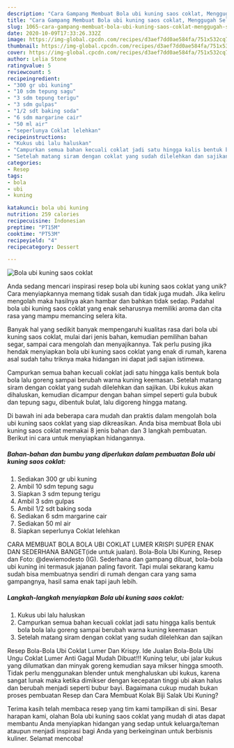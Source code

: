 ```yaml
---
description: "Cara Gampang Membuat Bola ubi kuning saos coklat, Menggugah Selera"
title: "Cara Gampang Membuat Bola ubi kuning saos coklat, Menggugah Selera"
slug: 1065-cara-gampang-membuat-bola-ubi-kuning-saos-coklat-menggugah-selera
date: 2020-10-09T17:33:26.332Z
image: https://img-global.cpcdn.com/recipes/d3aef7dd0ae584fa/751x532cq70/bola-ubi-kuning-saos-coklat-foto-resep-utama.jpg
thumbnail: https://img-global.cpcdn.com/recipes/d3aef7dd0ae584fa/751x532cq70/bola-ubi-kuning-saos-coklat-foto-resep-utama.jpg
cover: https://img-global.cpcdn.com/recipes/d3aef7dd0ae584fa/751x532cq70/bola-ubi-kuning-saos-coklat-foto-resep-utama.jpg
author: Lelia Stone
ratingvalue: 5
reviewcount: 5
recipeingredient:
- "300 gr ubi kuning"
- "10 sdm tepung sagu"
- "3 sdm tepung terigu"
- "3 sdm gulpas"
- "1/2 sdt baking soda"
- "6 sdm margarine cair"
- "50 ml air"
- "seperlunya Coklat lelehkan"
recipeinstructions:
- "Kukus ubi lalu haluskan"
- "Campurkan semua bahan kecuali coklat jadi satu hingga kalis bentuk bola bola lalu goreng sampai berubah warna kuning keemasan"
- "Setelah matang siram dengan coklat yang sudah dilelehkan dan sajikan"
categories:
- Resep
tags:
- bola
- ubi
- kuning

katakunci: bola ubi kuning 
nutrition: 259 calories
recipecuisine: Indonesian
preptime: "PT15M"
cooktime: "PT53M"
recipeyield: "4"
recipecategory: Dessert

---
```



![Bola ubi kuning saos coklat](https://img-global.cpcdn.com/recipes/d3aef7dd0ae584fa/751x532cq70/bola-ubi-kuning-saos-coklat-foto-resep-utama.jpg)

Anda sedang mencari inspirasi resep bola ubi kuning saos coklat yang unik? Cara menyiapkannya memang tidak susah dan tidak juga mudah. Jika keliru mengolah maka hasilnya akan hambar dan bahkan tidak sedap. Padahal bola ubi kuning saos coklat yang enak seharusnya memiliki aroma dan cita rasa yang mampu memancing selera kita.

Banyak hal yang sedikit banyak mempengaruhi kualitas rasa dari bola ubi kuning saos coklat, mulai dari jenis bahan, kemudian pemilihan bahan segar, sampai cara mengolah dan menyajikannya. Tak perlu pusing jika hendak menyiapkan bola ubi kuning saos coklat yang enak di rumah, karena asal sudah tahu triknya maka hidangan ini dapat jadi sajian istimewa.

Campurkan semua bahan kecuali coklat jadi satu hingga kalis bentuk bola bola lalu goreng sampai berubah warna kuning keemasan. Setelah matang siram dengan coklat yang sudah dilelehkan dan sajikan. Ubi kukus akan dihaluskan, kemudian dicampur dengan bahan simpel seperti gula bubuk dan tepung sagu, dibentuk bulat, lalu digoreng hingga matang.


Di bawah ini ada beberapa cara mudah dan praktis dalam mengolah bola ubi kuning saos coklat yang siap dikreasikan. Anda bisa membuat Bola ubi kuning saos coklat memakai 8 jenis bahan dan 3 langkah pembuatan. Berikut ini cara untuk menyiapkan hidangannya.

<!--inarticleads1-->

##### Bahan-bahan dan bumbu yang diperlukan dalam pembuatan Bola ubi kuning saos coklat:

1. Sediakan 300 gr ubi kuning
1. Ambil 10 sdm tepung sagu
1. Siapkan 3 sdm tepung terigu
1. Ambil 3 sdm gulpas
1. Ambil 1/2 sdt baking soda
1. Sediakan 6 sdm margarine cair
1. Sediakan 50 ml air
1. Siapkan seperlunya Coklat lelehkan


CARA MEMBUAT BOLA BOLA UBI COKLAT LUMER KRISPI SUPER ENAK DAN SEDERHANA BANGET(ide untuk jualan). Bola-Bola Ubi Kuning, Resep dan Foto: @dewiemodesto (IG). Sederhana dan gampang dibuat, bola-bola ubi kuning ini termasuk jajanan paling favorit. Tapi mulai sekarang kamu sudah bisa membuatnya sendiri di rumah dengan cara yang sama gampangnya, hasil sama enak tapi jauh lebih. 

<!--inarticleads2-->

##### Langkah-langkah menyiapkan Bola ubi kuning saos coklat:

1. Kukus ubi lalu haluskan
1. Campurkan semua bahan kecuali coklat jadi satu hingga kalis bentuk bola bola lalu goreng sampai berubah warna kuning keemasan
1. Setelah matang siram dengan coklat yang sudah dilelehkan dan sajikan


Resep Bola-Bola Ubi Coklat Lumer Dan Krispy. Ide Jualan Bola-Bola Ubi Ungu Coklat Lumer Anti Gagal Mudah Dibuat!!! Kuning telur, ubi jalar kukus yang dilumatkan dan minyak goreng kemudian saya mikser hingga smooth. Tidak perlu menggunakan blender untuk menghaluskan ubi kukus, karena sangat lunak maka ketika dimikser dengan kecepatan tinggi ubi akan halus dan berubah menjadi seperti bubur bayi. Bagaimana cukup mudah bukan proses pembuatan Resep dan Cara Membuat Kolak Biji Salak Ubi Kuning? 

Terima kasih telah membaca resep yang tim kami tampilkan di sini. Besar harapan kami, olahan Bola ubi kuning saos coklat yang mudah di atas dapat membantu Anda menyiapkan hidangan yang sedap untuk keluarga/teman ataupun menjadi inspirasi bagi Anda yang berkeinginan untuk berbisnis kuliner. Selamat mencoba!
